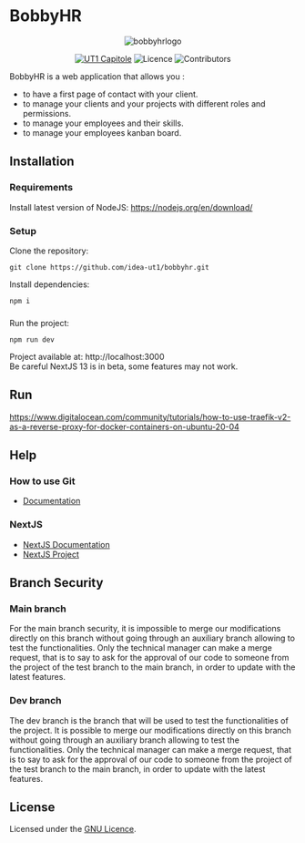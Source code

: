 # BobbyHR

<p align="center">
  <img alt="bobbyhrlogo" src="https://user-images.githubusercontent.com/78478805/229528159-ee8aea43-5620-48cb-986f-26ef55ac11f1.png">
</p>

<p align="center">
  <a href='https://www.ut-capitole.fr/'><img alt='UT1 Capitole' src='https://img.shields.io/badge/-UT1%20Capitole-red'/></a>
  <img alt="Licence" src="https://img.shields.io/badge/License-GPLv3-blue.svg"/>
  <img alt="Contributors" src="https://badgen.net/github/contributors/idea-ut1/bobbyhr"/>
</p>

BobbyHR is a web application that allows you :

- to have a first page of contact with your client.
- to manage your clients and your projects with different roles and permissions.
- to manage your employees and their skills.
- to manage your employees kanban board.

## Installation

### Requirements

Install latest version of NodeJS:
https://nodejs.org/en/download/

### Setup

Clone the repository:

```shell
git clone https://github.com/idea-ut1/bobbyhr.git
```

Install dependencies:

```shell
npm i
```

###

Run the project:

```shell
npm run dev
```

Project available at: http://localhost:3000 </br>
Be careful NextJS 13 is in beta, some features may not work.

## Run

https://www.digitalocean.com/community/tutorials/how-to-use-traefik-v2-as-a-reverse-proxy-for-docker-containers-on-ubuntu-20-04

## Help

### How to use Git

- [Documentation](https://www.notion.so/Guide-d-utilisation-Git-4a9f8b1b4efe49ef90175ce983d2e2fe?pvs=4)

### NextJS

- [NextJS Documentation](https://nextjs.org/docs)
- [NextJS Project](https://github.com/shadcn/taxonomy)

## Branch Security

### Main branch

For the main branch security, it is impossible to merge our modifications directly on this branch without going through an auxiliary branch allowing to test the functionalities. Only the technical manager can make a merge request, that is to say to ask for the approval of our code to someone from the project of the test branch to the main branch, in order to update with the latest features.

### Dev branch

The dev branch is the branch that will be used to test the functionalities of the project. It is possible to merge our modifications directly on this branch without going through an auxiliary branch allowing to test the functionalities. Only the technical manager can make a merge request, that is to say to ask for the approval of our code to someone from the project of the test branch to the main branch, in order to update with the latest features.

## License

Licensed under the [GNU Licence](https://github.com/IDeAmiage/BobbyHR/blob/main/LICENSE.md).
